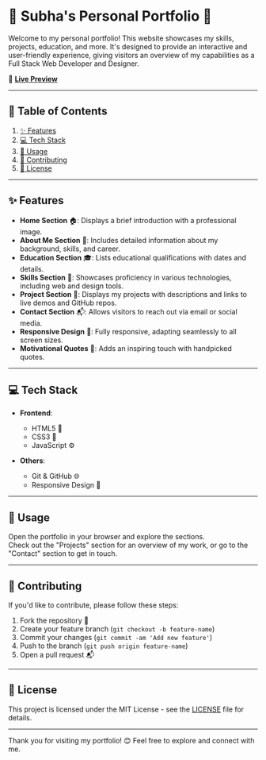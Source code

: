 # 🚀 Subha's Personal Portfolio 🚀

Welcome to my personal portfolio! This website showcases my skills, projects, education, and more. It's designed to provide an interactive and user-friendly experience, giving visitors an overview of my capabilities as a Full Stack Web Developer and Designer.

🔗 **[Live Preview](https://portfoliosubha.vercel.app/)**

---

## 📑 Table of Contents

1. [✨ Features](#features)
2. [💻 Tech Stack](#tech-stack)
3. [🚀 Usage](#usage)
4. [🤝 Contributing](#contributing)
5. [📜 License](#license)

---

## ✨ Features

- **Home Section** 🏠: Displays a brief introduction with a professional image.
- **About Me Section** 👤: Includes detailed information about my background, skills, and career.
- **Education Section** 🎓: Lists educational qualifications with dates and details.
- **Skills Section** 💼: Showcases proficiency in various technologies, including web and design tools.
- **Project Section** 📂: Displays my projects with descriptions and links to live demos and GitHub repos.
- **Contact Section** 📬: Allows visitors to reach out via email or social media.
- **Responsive Design** 📱: Fully responsive, adapting seamlessly to all screen sizes.
- **Motivational Quotes** 🌟: Adds an inspiring touch with handpicked quotes.

---

## 💻 Tech Stack

- **Frontend**:
  - HTML5 📝
  - CSS3 🎨
  - JavaScript ⚙️

- **Others**:
  - Git & GitHub 🌐
  - Responsive Design 📱

---

## 🚀 Usage

Open the portfolio in your browser and explore the sections.  
Check out the "Projects" section for an overview of my work, or go to the "Contact" section to get in touch.

---

## 🤝 Contributing

If you'd like to contribute, please follow these steps:

1. Fork the repository 🍴
2. Create your feature branch (`git checkout -b feature-name`)
3. Commit your changes (`git commit -am 'Add new feature'`)
4. Push to the branch (`git push origin feature-name`)
5. Open a pull request 📬

---

## 📜 License

This project is licensed under the MIT License - see the [LICENSE](LICENSE) file for details.

---

Thank you for visiting my portfolio! 😊 Feel free to explore and connect with me.

